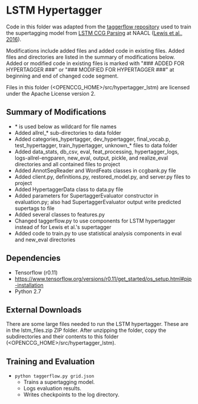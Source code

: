 # LSTM Hypertagger

Code in this folder was adapted from the [taggerflow repository](https://github.com/uwnlp/taggerflow) used to train the supertagging model from [LSTM CCG Parsing](http://homes.cs.washington.edu/~kentonl/pub/llz-naacl.2016.pdf) at NAACL ([Lewis et al., 2016](http://homes.cs.washington.edu/~kentonl/pub/llz-naacl.2016.bib)).

Modifications include added files and added code in existing files. Added files and directories are listed in the summary of modifications below. Added or modified code in existing files is marked with "### ADDED FOR HYPERTAGGER ###" or "### MODIFIED FOR HYPERTAGGER ###" at beginning and end of changed code segment.

Files in this folder (\<OPENCCG\_HOME\>/src/hypertagger\_lstm) are licensed under the Apache License version 2.

## Summary of Modifications
* \* is used below as wildcard for file names
* Added allrel\_\* sub-directories to data folder
* Added categories\_hypertagger, dev\_hypertagger, final\_vocab.p, test\_hypertagger, train\_hypertagger, unknown\_\* files to data folder
* Added data\_stats, db\_csv, eval, feat\_processing, hypertagger\_logs, logs-allrel-engparen, new\_eval, output, pickle, and realize\_eval directories and all contained files to project
* Added AnnotSeqReader and WordFeats classes in ccgbank.py file
* Added client.py, definitions.py, restored\_model.py, and server.py files to project
* Added HypertaggerData class to data.py file
* Added parameters for SupertaggerEvaluator constructor in evaluation.py; also had SupertaggerEvaluator output write predicted supertags to file
* Added several classes to features.py
* Changed taggerflow.py to use components for LSTM hypertagger instead of for Lewis et al.'s supertagger
* Added code to train.py to use statistical analysis components in eval and new\_eval directories

## Dependencies
* Tensorflow (r0.11)
 * https://www.tensorflow.org/versions/r0.11/get_started/os_setup.html#pip-installation
* Python 2.7

## External Downloads
There are some large files needed to run the LSTM hypertagger. These are in the lstm\_files.zip ZIP folder. After unzipping the folder, copy the subdirectories and their contents to this folder (\<OPENCCG\_HOME\>/src/hypertagger\_lstm).

## Training and Evaluation
* `python taggerflow.py grid.json`
  * Trains a supertagging model.
  * Logs evaluation results.
  * Writes checkpoints to the log directory.

